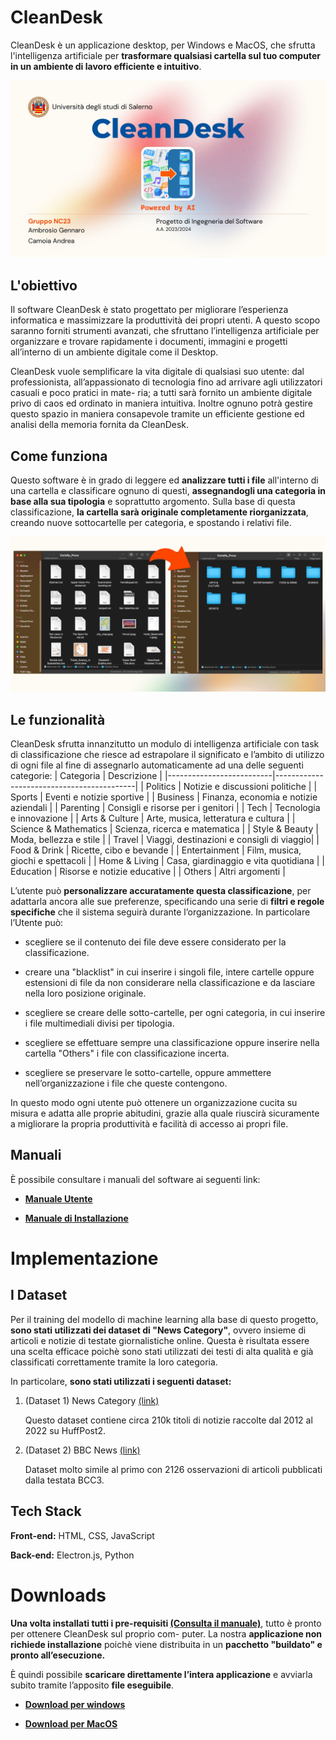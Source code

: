 
# CleanDesk

CleanDesk è un applicazione desktop, per Windows e MacOS,  che sfrutta l'intelligenza artificiale per **trasformare qualsiasi cartella sul tuo computer in un ambiente di lavoro efficiente e intuitivo**.

![CleanDesk header](src/InterfaceLayer/assets/CleanDesk_Header.jpg)

## L'obiettivo
Il software CleanDesk è stato progettato per migliorare l’esperienza informatica e massimizzare la produttività dei propri utenti.
A questo scopo saranno forniti strumenti avanzati, che sfruttano l’intelligenza artificiale per organizzare e trovare rapidamente i documenti, immagini e progetti all’interno di un ambiente digitale come il Desktop.

CleanDesk vuole semplificare la vita digitale di qualsiasi suo utente: dal professionista, all’appassionato di tecnologia fino ad arrivare agli utilizzatori casuali e poco pratici in mate- ria; a tutti sarà fornito un ambiente digitale privo di caos ed ordinato in maniera intuitiva. Inoltre ognuno potrà gestire questo spazio in maniera consapevole tramite un efficiente gestione ed analisi della memoria fornita da CleanDesk.

## Come funziona
Questo software è in grado di leggere ed **analizzare tutti i file** all'interno di una cartella e classificare ognuno di questi, **assegnandogli una categoria in base alla sua tipologia** e soprattutto argomento. Sulla base di questa classificazione, **la cartella sarà originale completamente riorganizzata**, creando nuove sottocartelle per categoria, e spostando i relativi file.

![Risultati Organizzazione](src/InterfaceLayer/assets/Results.png)

## Le funzionalità
CleanDesk sfrutta innanzitutto un modulo di intelligenza artificiale con task di classificazione che riesce ad estrapolare il significato e l’ambito di utilizzo di ogni file al fine di assegnarlo automaticamente ad una delle seguenti categorie:
| Categoria                | Descrizione                               |
|--------------------------|-------------------------------------------|
| Politics                 | Notizie e discussioni politiche           |
| Sports                   | Eventi e notizie sportive                 |
| Business                 | Finanza, economia e notizie aziendali     |
| Parenting                | Consigli e risorse per i genitori         |
| Tech                     | Tecnologia e innovazione                  |
| Arts & Culture           | Arte, musica, letteratura e cultura       |
| Science & Mathematics    | Scienza, ricerca e matematica             |
| Style & Beauty           | Moda, bellezza e stile                    |
| Travel                   | Viaggi, destinazioni e consigli di viaggio|
| Food & Drink             | Ricette, cibo e bevande                   |
| Entertainment            | Film, musica, giochi e spettacoli         |
| Home & Living            | Casa, giardinaggio e vita quotidiana      |
| Education                | Risorse e notizie educative               |
| Others                   | Altri argomenti                           |

L’utente può **personalizzare accuratamente questa classificazione**, per adattarla ancora alle sue preferenze, specificando una serie di **filtri e regole specifiche** che il sistema seguirà durante l’organizzazione. In particolare l’Utente può:

- scegliere se il contenuto dei file deve essere considerato per la classificazione.
- creare una "blacklist" in cui inserire i singoli file, intere cartelle oppure estensioni di file da non considerare nella classificazione e da lasciare nella loro posizione originale.

- scegliere se creare delle sotto-cartelle, per ogni categoria, in cui inserire i file multimediali divisi per tipologia.
- scegliere se effettuare sempre una classificazione oppure inserire nella cartella "Others" i file con classificazione incerta.
- scegliere se preservare le sotto-cartelle, oppure ammettere nell’organizzazione i file che queste contengono.

In questo modo ogni utente può ottenere un organizzazione cucita su misura e adatta alle proprie abitudini, grazie alla quale riuscirà sicuramente a migliorare la propria produttività e facilità di accesso ai propri file.

## Manuali

È possibile consultare i manuali del software ai seguenti link:

- [**Manuale Utente**](https://drive.google.com/file/d/1l-A5LJHwvrAj5ZwfZZjI9zQuWlBdZk4Z/view?usp=sharing)

- [**Manuale di Installazione**](https://drive.google.com/file/d/10qyWaBdD1jExLzHUwozHbl9ZlnpfLcn6/view?usp=sharing)


# Implementazione
## I Dataset
Per il training del modello di machine learning alla base di questo progetto, **sono stati utilizzati dei dataset di "News Category"**, ovvero insieme di articoli e notizie di testate giornalistiche online. Questa è risultata essere una scelta efficace poichè sono stati utilizzati dei testi di alta qualità e già classificati correttamente tramite la loro categoria.

In particolare, **sono stati utilizzati i seguenti dataset:**

1. (Dataset 1) News Category [(link)](https://www.kaggle.com/datasets/rmisra/news-category-dataset)

   Questo dataset contiene circa 210k titoli di notizie raccolte dal 2012 al 2022 su HuffPost2.

2. (Dataset 2) BBC News [(link)](https://www.kaggle.com/code/venkatkrishnan/bbc-news-text-classification)

   Dataset molto simile al primo con 2126 osservazioni di articoli pubblicati dalla testata BCC3.

## Tech Stack

**Front-end:** HTML, CSS, JavaScript

**Back-end:** Electron.js, Python

# Downloads

**Una volta installati tutti i pre-requisiti [(Consulta il manuale)](#manuali)**, tutto è pronto per ottenere CleanDesk sul proprio com- puter. La nostra **applicazione non richiede installazione** poichè viene distribuita in un **pacchetto "buildato" e pronto all’esecuzione.**

È quindi possibile **scaricare direttamente l’intera applicazione** e avviarla subito tramite l’apposito **file eseguibile**.

- **[Download per windows](http://tiny.cc/cleandesk-windows)**

- **[Download per MacOS](http://tiny.cc/cleandesk-macos)**

